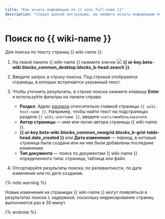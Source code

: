 ```yaml
---
title: "Как искать информацию по {{ wiki-full-name }}"
description: "Следуя данной инструкции, вы сможете искать информацию по {{ wiki-full-name }}." 
---
```


# Поиск по {{ wiki-name }}

Для поиска по тексту страниц {{ wiki-name }}:

1. На левой панели {{ wiki-name }} нажмите значок ![](../_assets/wiki/svg/search.svg) **{{ ui-key.beta-wiki.blocks_common_desktop.blocks_b-head.search }}**.

1. Введите запрос в строку поиска. Под строкой отобразятся страницы, в которых встречается указанный текст. 


1. Чтобы уточнить результаты, в строке поиска нажмите клавишу **Enter** и используйте фильтры на панели справа:

   - **Раздел**. Адрес [раздела](structure.md#clusters) относительно главной страницы `{{ wiki-host-name }}`. Например, чтобы найти текст на подстраницах раздела `{{ wiki-username }}`, введите `users/имяПользователя`.
   - **Автор страницы** — имя или логин автора страницы {{ wiki-name }}.
   - **{{ ui-key.beta-wiki.blocks_common_newgrid.blocks_b-grid-table-head.date_created }}** или **Дата изменения** — период, в который страница была создана или на нее были добавлены последние изменения.
   - **Тип документа** — поиск по документам {{ wiki-name }} определенного типа: страница, таблица или файл.


1. Отсортируйте результаты поиска: по релевантности, по дате изменения или по дате создания.



{% note warning %}

Новые изменения на страницах {{ wiki-name }} могут появляться в результатах поиска с задержкой, поскольку индексирование страниц выполняется раз в 30 минут.

{% endnote %}